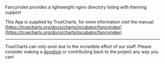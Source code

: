 Fancyindex provides a lightweight nginx directory listing with theming support

This App is supplied by TrueCharts, for more information visit the manual: [https://truecharts.org/docs/charts/incubator/fancyindex](https://truecharts.org/docs/charts/incubator/fancyindex)

---

TrueCharts can only exist due to the incredible effort of our staff.
Please consider making a [donation](https://truecharts.org/docs/about/sponsor) or contributing back to the project any way you can!
